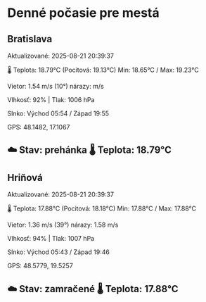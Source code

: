 ﻿# Denné počasie pre mestá

## Bratislava
Aktualizované: 2025-08-21 20:39:37

🌡️ Teplota: 18.79°C 
(Pocitová: 19.13°C)
Min: 18.65°C / Max: 19.23°C

Vietor: 1.54 m/s    (10°) 
nárazy:  m/s

Vlhkosť: 92% | Tlak: 1006 hPa

Slnko: Východ 05:54 / Západ 19:55

GPS: 48.1482, 17.1067

☁️ Stav: prehánka        🌡️ Teplota: 18.79°C
---

## Hriňová
Aktualizované: 2025-08-21 20:39:37

🌡️ Teplota: 17.88°C 
(Pocitová: 18.18°C)
Min: 17.88°C / Max: 17.88°C

Vietor: 1.36 m/s (39°)
nárazy: 1.58 m/s

Vlhkosť: 94% | Tlak: 1007 hPa

Slnko: Východ 05:43 / Západ 19:46

GPS: 48.5779, 19.5257

☁️ Stav: zamračené        🌡️ Teplota: 17.88°C
---

